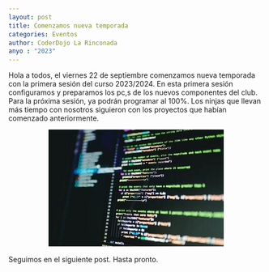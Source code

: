 ```yaml
---
layout: post
title: Comenzamos nueva temporada
categories: Eventos
author: CoderDojo La Rinconada
anyo : "2023"
---
```


Hola a todos, el viernes 22 de septiembre comenzamos nueva temporada con la primera sesión del curso 2023/2024. En esta primera sesión configuramos y preparamos los pc,s de los nuevos componentes del club. Para la próxima sesión, ya podrán programar al 100%. Los ninjas que llevan más tiempo con nosotros siguieron con los proyectos que habían comenzado anteriormente.

<span style="display:block;text-align:center">![programa]</span>


Seguimos en el siguiente post. Hasta pronto.



[programa]: /images/program.jpg










